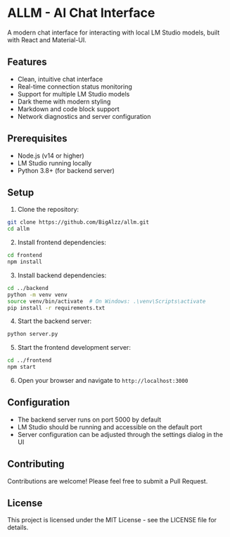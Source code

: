 # ALLM - AI Chat Interface

A modern chat interface for interacting with local LM Studio models, built with React and Material-UI.

## Features

- Clean, intuitive chat interface
- Real-time connection status monitoring
- Support for multiple LM Studio models
- Dark theme with modern styling
- Markdown and code block support
- Network diagnostics and server configuration

## Prerequisites

- Node.js (v14 or higher)
- LM Studio running locally
- Python 3.8+ (for backend server)

## Setup

1. Clone the repository:
```bash
git clone https://github.com/BigAlzz/allm.git
cd allm
```

2. Install frontend dependencies:
```bash
cd frontend
npm install
```

3. Install backend dependencies:
```bash
cd ../backend
python -m venv venv
source venv/bin/activate  # On Windows: .\venv\Scripts\activate
pip install -r requirements.txt
```

4. Start the backend server:
```bash
python server.py
```

5. Start the frontend development server:
```bash
cd ../frontend
npm start
```

6. Open your browser and navigate to `http://localhost:3000`

## Configuration

- The backend server runs on port 5000 by default
- LM Studio should be running and accessible on the default port
- Server configuration can be adjusted through the settings dialog in the UI

## Contributing

Contributions are welcome! Please feel free to submit a Pull Request.

## License

This project is licensed under the MIT License - see the LICENSE file for details. 
